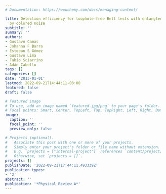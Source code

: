 ```yaml
---
# Documentation: https://wowchemy.com/docs/managing-content/

title: Detection efficiency for loophole-free Bell tests with entangled states affected
  by colored noise
subtitle: ''
summary: ''
authors:
- Gustavo Canas
- Johanna F Barra
- Esteban S Gómez
- Gustavo Lima
- Fabio Sciarrino
- Adán Cabello
tags: []
categories: []
date: '2013-01-01'
lastmod: 2022-09-21T14:44:11-03:00
featured: false
draft: false

# Featured image
# To use, add an image named `featured.jpg/png` to your page's folder.
# Focal points: Smart, Center, TopLeft, Top, TopRight, Left, Right, BottomLeft, Bottom, BottomRight.
image:
  caption: ''
  focal_point: ''
  preview_only: false

# Projects (optional).
#   Associate this post with one or more of your projects.
#   Simply enter your project's folder or file name without extension.
#   E.g. `projects = ["internal-project"]` references `content/project/deep-learning/index.md`.
#   Otherwise, set `projects = []`.
projects: []
publishDate: '2022-09-21T17:44:11.493339Z'
publication_types:
- '2'
abstract: ''
publication: '*Physical Review A*'
---
```

